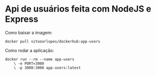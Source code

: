 # Api de usuários feita com NodeJS e Express

Como baixar a imagem:

```docker
docker pull vitooorlopes/dockerhub:app-users
```

Como rodar a aplicação:

```docker
docker run --rm --name app-users
    \ -e PORT=3000
    \ -p 3000:3000 app-users:latest
```
